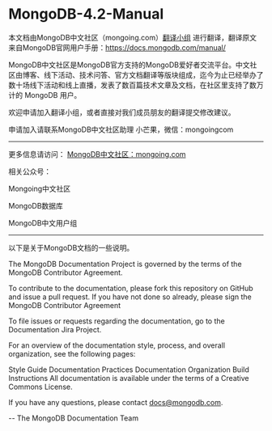 # MongoDB-4.2-Manual

本文档由MongoDB中文社区（mongoing.com）[翻译小组](https://mongoing.com/translators) 进行翻译，翻译原文来自MongoDB官网用户手册：https://docs.mongodb.com/manual/

MongoDB中文社区是MongoDB官方支持的MongoDB爱好者交流平台。中文社区由博客、线下活动、技术问答、官方文档翻译等版块组成，迄今为止已经举办了数十场线下活动和线上直播，发表了数百篇技术文章及文档，在社区里支持了数万计的 MongoDB 用户。

欢迎申请加入翻译小组，或者直接对我们成员朋友的翻译提交修改建议。

申请加入请联系MongoDB中文社区助理 小芒果，微信：mongoingcom

-----------------------------

更多信息请访问：
[MongoDB中文社区：mongoing.com](https://mongoing.com/)

相关公众号：

Mongoing中文社区

MongoDB数据库

MongoDB中文用户组


-------------------------------


以下是关于MongoDB文档的一些说明。

The MongoDB Documentation Project is governed by the terms of the MongoDB Contributor Agreement.

To contribute to the documentation, please fork this repository on GitHub and issue a pull request. If you have not done so already, please sign the MongoDB Contributor Agreement

To file issues or requests regarding the documentation, go to the Documentation Jira Project.

For an overview of the documentation style, process, and overall organization, see the following pages:

Style Guide
Documentation Practices
Documentation Organization
Build Instructions
All documentation is available under the terms of a Creative Commons License.

If you have any questions, please contact docs@mongodb.com.

-- The MongoDB Documentation Team
